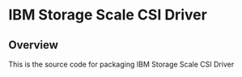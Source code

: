 # IBM Storage Scale CSI Driver 

## Overview
This is the source code for packaging IBM Storage Scale CSI Driver

